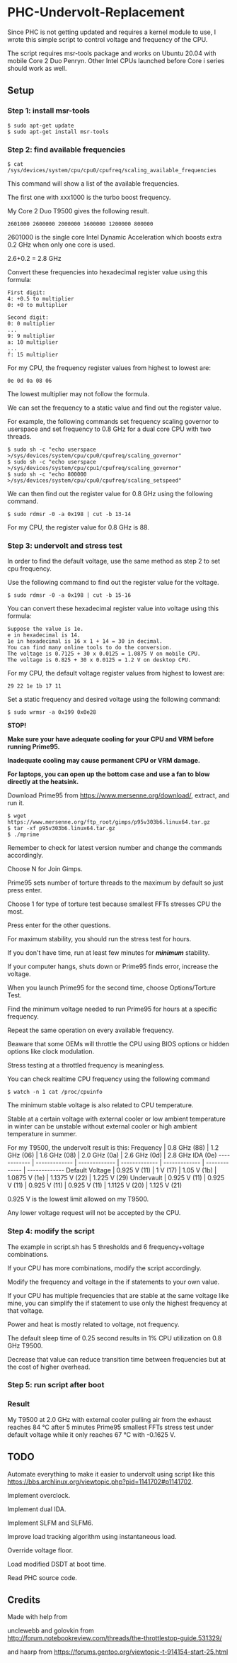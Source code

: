 # PHC-Undervolt-Replacement
Since PHC is not getting updated and requires a kernel module to use, I wrote this simple script to control voltage and frequency of the CPU.

The script requires msr-tools package and works on Ubuntu 20.04 with mobile Core 2 Duo Penryn. Other Intel CPUs launched before Core i series should work as well.
## Setup
### Step 1: install msr-tools
```
$ sudo apt-get update
$ sudo apt-get install msr-tools
```
### Step 2: find available frequencies
```
$ cat /sys/devices/system/cpu/cpu0/cpufreq/scaling_available_frequencies
```
This command will show a list of the available frequencies.

The first one with xxx1000 is the turbo boost frequency.

My Core 2 Duo T9500 gives the following result.
```
2601000 2600000 2000000 1600000 1200000 800000
```
2601000 is the single core Intel Dynamic Acceleration which boosts extra 0.2 GHz when only one core is used.

2.6+0.2 = 2.8 GHz

Convert these frequencies into hexadecimal register value using this formula: 
```
First digit:
4: +0.5 to multiplier
0: +0 to multiplier

Second digit:
0: 0 multiplier
...
9: 9 multiplier
a: 10 multiplier
...
f: 15 multiplier
```
For my CPU, the frequency register values from highest to lowest are:
```
0e 0d 0a 08 06
```
The lowest multiplier may not follow the formula.

We can set the frequency to a static value and find out the register value.

For example, the following commands set frequency scaling governor to userspace and set frequency to 0.8 GHz for a dual core CPU with two threads. 
```
$ sudo sh -c "echo userspace >/sys/devices/system/cpu/cpu0/cpufreq/scaling_governor"
$ sudo sh -c "echo userspace >/sys/devices/system/cpu/cpu1/cpufreq/scaling_governor"
$ sudo sh -c "echo 800000 >/sys/devices/system/cpu/cpu0/cpufreq/scaling_setspeed"
```
We can then find out the register value for 0.8 GHz using the following command.
```
$ sudo rdmsr -0 -a 0x198 | cut -b 13-14
```
For my CPU, the register value for 0.8 GHz is 88.
### Step 3: undervolt and stress test

In order to find the default voltage, use the same method as step 2 to set cpu frequency.

Use the following command to find out the register value for the voltage.
```
$ sudo rdmsr -0 -a 0x198 | cut -b 15-16
```
You can convert these hexadecimal register value into voltage using this formula: 
```
Suppose the value is 1e.
e in hexadecimal is 14.
1e in hexadecimal is 16 x 1 + 14 = 30 in decimal.
You can find many online tools to do the conversion.
The voltage is 0.7125 + 30 x 0.0125 = 1.0875 V on mobile CPU.
The voltage is 0.825 + 30 x 0.0125 = 1.2 V on desktop CPU.
```
For my CPU, the default voltage register values from highest to lowest are:
```
29 22 1e 1b 17 11
```
Set a static frequency and desired voltage using the following command:
```
$ sudo wrmsr -a 0x199 0x0e28
```
**STOP!**

**Make sure your have adequate cooling for your CPU and VRM before running Prime95.**

**Inadequate cooling may cause permanent CPU or VRM damage.**

**For laptops, you can open up the bottom case and use a fan to blow directly at the heatsink.**

Download Prime95 from https://www.mersenne.org/download/, extract, and run it.
```
$ wget https://www.mersenne.org/ftp_root/gimps/p95v303b6.linux64.tar.gz
$ tar -xf p95v303b6.linux64.tar.gz
$ ./mprime
```
Remember to check for latest version number and change the commands accordingly.

Choose N for Join Gimps.

Prime95 sets number of torture threads to the maximum by default so just press enter.

Choose 1 for type of torture test because smallest FFTs stresses CPU the most.

Press enter for the other questions.

For maximum stability, you should run the stress test for hours.

If you don't have time, run at least few minutes for _**minimum**_ stability.

If your computer hangs, shuts down or Prime95 finds error, increase the voltage.

When you launch Prime95 for the second time, choose Options/Torture Test.

Find the minimum voltage needed to run Prime95 for hours at a specific frequency.

Repeat the same operation on every available frequency.

Beaware that some OEMs will throttle the CPU using BIOS options or hidden options like clock modulation.

Stress testing at a throttled frequency is meaningless.

You can check realtime CPU frequency using the following command
```
$ watch -n 1 cat /proc/cpuinfo
```
The minimum stable voltage is also related to CPU temperature.

Stable at a certain voltage with external cooler or low ambient temperature in winter can be unstable without external cooler or high ambient temperature in summer. 

For my T9500, the undervolt result is this:
Frequency | 0.8 GHz (88) | 1.2 GHz (06) | 1.6 GHz (08) | 2.0 GHz (0a) | 2.6 GHz (0d) | 2.8 GHz IDA (0e)
------------ | ------------- | ------------- | ------------- | ------------- | ------------- | -------------
Default Voltage | 0.925 V (11) | 1 V (17) | 1.05 V (1b) | 1.0875 V (1e) | 1.1375 V (22) | 1.225 V (29)
Undervault | 0.925 V (11) | 0.925 V (11) | 0.925 V (11) | 0.925 V (11) | 1.1125 V (20) | 1.125 V (21)

0.925 V is the lowest limit allowed on my T9500.

Any lower voltage request will not be accepted by the CPU.
### Step 4: modify the script
The example in script.sh has 5 thresholds and 6 frequency+voltage combinations.

If your CPU has more combinations, modify the script accordingly.

Modify the frequency and voltage in the if statements to your own value.

If your CPU has multiple frequencies that are stable at the same voltage like mine, you can simplify the if statement to use only the highest frequency at that voltage.

Power and heat is mostly related to voltage, not frequency.

The default sleep time of 0.25 second results in 1% CPU utilization on 0.8 GHz T9500.

Decrease that value can reduce transition time between frequencies but at the cost of higher overhead.
### Step 5: run script after boot
### Result
My T9500 at 2.0 GHz with external cooler pulling air from the exhaust reaches 84 °C after 5 minutes Prime95 smallest FFTs stress test under default voltage while it only reaches 67 °C with -0.1625 V.
## TODO
Automate everything to make it easier to undervolt using script like this https://bbs.archlinux.org/viewtopic.php?pid=1141702#p1141702.

Implement overclock.

Implement dual IDA.

Implement SLFM and SLFM6.

Improve load tracking algorithm using instantaneous load.

Override voltage floor.

Load modified DSDT at boot time.

Read PHC source code.
## Credits
Made with help from

unclewebb and golovkin from http://forum.notebookreview.com/threads/the-throttlestop-guide.531329/

and haarp from https://forums.gentoo.org/viewtopic-t-914154-start-25.html
